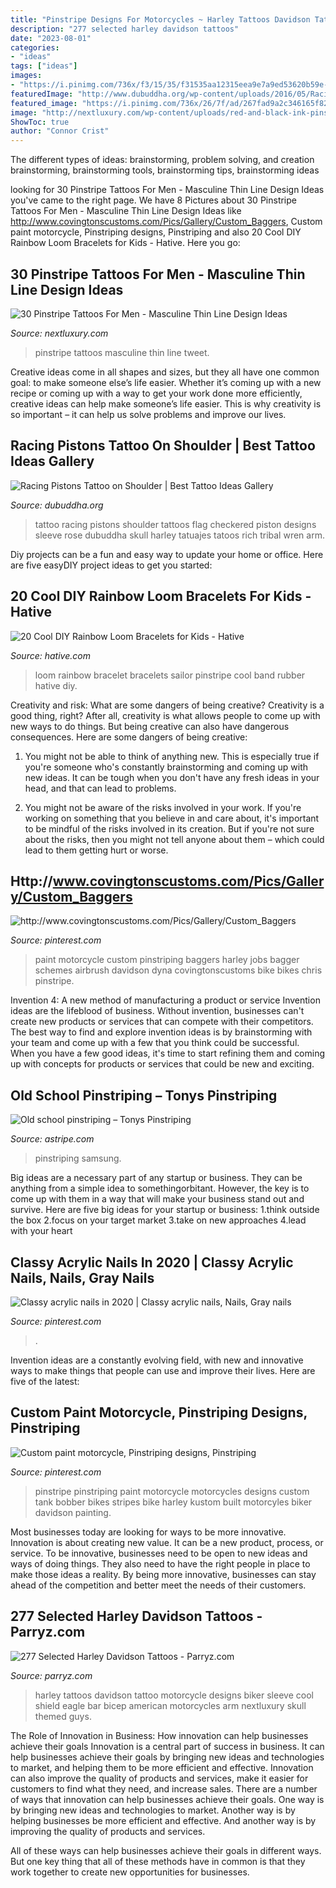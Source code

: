 ```yaml
---
title: "Pinstripe Designs For Motorcycles ~ Harley Tattoos Davidson Tattoo Motorcycle Designs Biker Sleeve Cool Shield Eagle Bar Bicep American Motorcycles Arm Nextluxury Skull Themed Guys"
description: "277 selected harley davidson tattoos"
date: "2023-08-01"
categories:
- "ideas"
tags: ["ideas"]
images:
- "https://i.pinimg.com/736x/f3/15/35/f31535aa12315eea9e7a9ed53620b59e--pinstripe-art-pinstriping.jpg"
featuredImage: "http://www.dubuddha.org/wp-content/uploads/2016/05/Racing-Pistons-Tattoo-on-Shoulder-by-0ncoming_storm-510x510.jpg"
featured_image: "https://i.pinimg.com/736x/26/7f/ad/267fad9a2c346165f82de195b73801e6.jpg"
image: "http://nextluxury.com/wp-content/uploads/red-and-black-ink-pinstripe-male-leg-tattoos.jpg"
ShowToc: true
author: "Connor Crist"
---
```



The different types of ideas: brainstorming, problem solving, and creation
brainstorming, brainstorming tools, brainstorming tips, brainstorming ideas

	

		
looking for 30 Pinstripe Tattoos For Men - Masculine Thin Line Design Ideas you've came to the right page. We have 8 Pictures about 30 Pinstripe Tattoos For Men - Masculine Thin Line Design Ideas like http://www.covingtonscustoms.com/Pics/Gallery/Custom_Baggers, Custom paint motorcycle, Pinstriping designs, Pinstriping and also 20 Cool DIY Rainbow Loom Bracelets for Kids - Hative. Here you go:
		
    
## 30 Pinstripe Tattoos For Men - Masculine Thin Line Design Ideas

<img loading=lazy src="http://nextluxury.com/wp-content/uploads/red-and-black-ink-pinstripe-male-leg-tattoos.jpg" onerror="this.onerror=null;this.src='https://tse2.mm.bing.net/th?id=OIP.OEdZSoqnlLZ64Al1KwKjPQHaHa&amp;pid=15.1';" alt="30 Pinstripe Tattoos For Men - Masculine Thin Line Design Ideas">

_Source: nextluxury.com_

>pinstripe tattoos masculine thin line tweet. 

	

Creative ideas come in all shapes and sizes, but they all have one common goal: to make someone else’s life easier. Whether it’s coming up with a new recipe or coming up with a way to get your work done more efficiently, creative ideas can help make someone’s life easier. This is why creativity is so important – it can help us solve problems and improve our lives.

    
## Racing Pistons Tattoo On Shoulder | Best Tattoo Ideas Gallery

<img loading=lazy src="http://www.dubuddha.org/wp-content/uploads/2016/05/Racing-Pistons-Tattoo-on-Shoulder-by-0ncoming_storm-510x510.jpg" onerror="this.onerror=null;this.src='https://tse4.mm.bing.net/th?id=OIP.VjJO84Ws9mDRkIZ6FvJrrgHaHa&amp;pid=15.1';" alt="Racing Pistons Tattoo on Shoulder | Best Tattoo Ideas Gallery">

_Source: dubuddha.org_

>tattoo racing pistons shoulder tattoos flag checkered piston designs sleeve rose dubuddha skull harley tatuajes tatoos rich tribal wren arm. 

	

Diy projects can be a fun and easy way to update your home or office. Here are five easyDIY project ideas to get you started: 

    
## 20 Cool DIY Rainbow Loom Bracelets For Kids - Hative

<img loading=lazy src="https://hative.com/wp-content/uploads/2014/10/rainbow-loom-bracelets/9-sailor-pinstripe-rainbow-loom-bracelet.jpg" onerror="this.onerror=null;this.src='https://tse2.mm.bing.net/th?id=OIP.3ywDZN9EgWZY08U3uV6t7gHaJ4&amp;pid=15.1';" alt="20 Cool DIY Rainbow Loom Bracelets for Kids - Hative">

_Source: hative.com_

>loom rainbow bracelet bracelets sailor pinstripe cool band rubber hative diy. 

	

Creativity and risk: What are some dangers of being creative?
Creativity is a good thing, right? After all, creativity is what allows people to come up with new ways to do things. But being creative can also have dangerous consequences. Here are some dangers of being creative:
1) You might not be able to think of anything new. This is especially true if you're someone who's constantly brainstorming and coming up with new ideas. It can be tough when you don't have any fresh ideas in your head, and that can lead to problems.

2) You might not be aware of the risks involved in your work. If you're working on something that you believe in and care about, it's important to be mindful of the risks involved in its creation. But if you're not sure about the risks, then you might not tell anyone about them – which could lead to them getting hurt or worse.

    
## Http://www.covingtonscustoms.com/Pics/Gallery/Custom_Baggers

<img loading=lazy src="https://i.pinimg.com/736x/26/7f/ad/267fad9a2c346165f82de195b73801e6.jpg" onerror="this.onerror=null;this.src='https://tse4.mm.bing.net/th?id=OIP.DvNSVDyyydjYOK9QuNh-BgHaE6&amp;pid=15.1';" alt="http://www.covingtonscustoms.com/Pics/Gallery/Custom_Baggers">

_Source: pinterest.com_

>paint motorcycle custom pinstriping baggers harley jobs bagger schemes airbrush davidson dyna covingtonscustoms bike bikes chris pinstripe. 

	

Invention 4: A new method of manufacturing a product or service
Invention ideas are the lifeblood of business. Without invention, businesses can't create new products or services that can compete with their competitors. The best way to find and explore invention ideas is by brainstorming with your team and come up with a few that you think could be successful. When you have a few good ideas, it's time to start refining them and coming up with concepts for products or services that could be new and exciting.

    
## Old School Pinstriping – Tonys Pinstriping

<img loading=lazy src="https://www.astripe.com/wp-content/uploads/2019/06/12043024_1030887643588697_3155535808901078088_n-e1561143312417.jpg" onerror="this.onerror=null;this.src='https://tse1.mm.bing.net/th?id=OIP.N5zmFIL68F2cSr0P7aupywHaGl&amp;pid=15.1';" alt="Old school pinstriping – Tonys Pinstriping">

_Source: astripe.com_

>pinstriping samsung. 

	

Big ideas are a necessary part of any startup or business. They can be anything from a simple idea to somethingorbitant. However, the key is to come up with them in a way that will make your business stand out and survive. Here are five big ideas for your startup or business: 1.think outside the box 2.focus on your target market 3.take on new approaches 4.lead with your heart 
    
## Classy Acrylic Nails In 2020 | Classy Acrylic Nails, Nails, Gray Nails

<img loading=lazy src="https://i.pinimg.com/736x/e6/82/ff/e682ffea6bf48af2b8c1e4c88167f3d9.jpg" onerror="this.onerror=null;this.src='https://tse3.mm.bing.net/th?id=OIP.tsBhVz9GBPzxIsR7SrZ2IgHaK0&amp;pid=15.1';" alt="Classy acrylic nails in 2020 | Classy acrylic nails, Nails, Gray nails">

_Source: pinterest.com_

>. 

	

Invention ideas are a constantly evolving field, with new and innovative ways to make things that people can use and improve their lives. Here are five of the latest:

    
## Custom Paint Motorcycle, Pinstriping Designs, Pinstriping

<img loading=lazy src="https://i.pinimg.com/736x/f3/15/35/f31535aa12315eea9e7a9ed53620b59e--pinstripe-art-pinstriping.jpg" onerror="this.onerror=null;this.src='https://tse3.mm.bing.net/th?id=OIP.0k5Pp4AzdWJzHvXHzdMaMQHaLH&amp;pid=15.1';" alt="Custom paint motorcycle, Pinstriping designs, Pinstriping">

_Source: pinterest.com_

>pinstripe pinstriping paint motorcycle motorcycles designs custom tank bobber bikes stripes bike harley kustom built motorcyles biker davidson painting. 

	

Most businesses today are looking for ways to be more innovative. Innovation is about creating new value. It can be a new product, process, or service. To be innovative, businesses need to be open to new ideas and ways of doing things. They also need to have the right people in place to make those ideas a reality. By being more innovative, businesses can stay ahead of the competition and better meet the needs of their customers.

    
## 277 Selected Harley Davidson Tattoos - Parryz.com

<img loading=lazy src="http://parryz.com/wp-content/uploads/2017/09/Harley-Davidson-25.jpg" onerror="this.onerror=null;this.src='https://tse1.mm.bing.net/th?id=OIP.25DMkW3GQ04DIzgdRsQclAHaHa&amp;pid=15.1';" alt="277 Selected Harley Davidson Tattoos - Parryz.com">

_Source: parryz.com_

>harley tattoos davidson tattoo motorcycle designs biker sleeve cool shield eagle bar bicep american motorcycles arm nextluxury skull themed guys. 

	

The Role of Innovation in Business: How innovation can help businesses achieve their goals
Innovation is a central part of success in business. It can help businesses achieve their goals by bringing new ideas and technologies to market, and helping them to be more efficient and effective. Innovation can also improve the quality of products and services, make it easier for customers to find what they need, and increase sales.
There are a number of ways that innovation can help businesses achieve their goals. One way is by bringing new ideas and technologies to market. Another way is by helping businesses be more efficient and effective. And another way is by improving the quality of products and services.

All of these ways can help businesses achieve their goals in different ways. But one key thing that all of these methods have in common is that they work together to create new opportunities for businesses.

